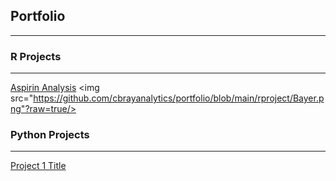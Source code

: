 ## Portfolio


---


### R Projects
<hr>

[Aspirin Analysis](https://github.com/cbrayanalytics/portfolio/blob/main/rproject/aspirin.rmd)
<img src="https://github.com/cbrayanalytics/portfolio/blob/main/rproject/Bayer.png"?raw=true/>


### Python Projects
<hr>

[Project 1 Title](http://example.com)
